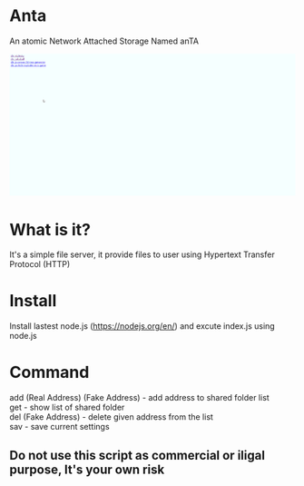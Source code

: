# Anta
An atomic Network Attached Storage Named anTA<br>

![Nope](/preview.gif "Preview")

# What is it?
It's a simple file server, it provide files to user using Hypertext Transfer Protocol (HTTP)<br>

# Install
Install lastest node.js (https://nodejs.org/en/) and excute index.js using node.js

# Command
add (Real Address) (Fake Address) - add address to shared folder list <br>
get - show list of shared folder <br>
del (Fake Address) - delete given address from the list <br>
sav - save current settings <br>

## Do not use this script as commercial or iligal purpose, It's your own risk
